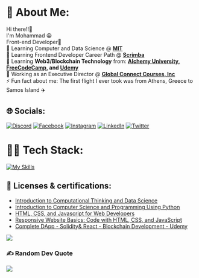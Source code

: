 # 💫 About Me:

Hi there!!👋<br>I'm Mohammad 😀<br>Front-end Developer🥳<br>
🌱 Learning Computer and Data Science @ **[MIT](https://emergingtalent.mit.edu/)**<br>
🌱 Learning Frontend Developer Career Path @ **[Scrimba](https://scrimba.com/learn/frontend)**<br>
🌱 Learning **Web3/Blockchain Technology** from: **[Alchemy University](https://university.alchemy.com/home), [FreeCodeCamp](https://www.youtube.com/watch?v=gyMwXuJrbJQ), and [Udemy](https://www.udemy.com/)**<br>
💼 Working as an Executive Director @ **[Global Connect Courses, Inc](https://www.globalconnectcourses.com/the-team)**<br>
⚡ Fun fact about me: The first flight I ever took was from Athens, Greece to Samos Island ✈️

## 🌐 Socials:

[![Discord](https://img.shields.io/badge/Discord-%237289DA.svg?logo=discord&logoColor=white)](https://discord.gg/#4488) [![Facebook](https://img.shields.io/badge/Facebook-%231877F2.svg?logo=Facebook&logoColor=white)](https://facebook.com/https://web.facebook.com/mohammed.alasly.1/) [![Instagram](https://img.shields.io/badge/Instagram-%23E4405F.svg?logo=Instagram&logoColor=white)](https://instagram.com/mohammad_alasli) [![LinkedIn](https://img.shields.io/badge/LinkedIn-%230077B5.svg?logo=linkedin&logoColor=white)](https://linkedin.com/in/mohammedalasli) [![Twitter](https://img.shields.io/badge/Twitter-%231DA1F2.svg?logo=Twitter&logoColor=white)](https://twitter.com/mohamad_alasli)

# 👨‍💻 Tech Stack:

[![My Skills](https://skillicons.dev/icons?i=js,html,css,react,git,bootstrap,tailwind,vite,nodejs,nextjs,ts,firebase,py,solidity)](https://skillicons.dev)

## 📜 Licenses & certifications:
- [Introduction to Computational Thinking and Data Science](https://courses.edx.org/certificates/c026b100bb4d4bd58aff2c13913e281a)
- [Introduction to Computer Science and Programming Using Python](https://courses.edx.org/certificates/eb7038e2e651456998377902dab700ca)
- [HTML, CSS, and Javascript for Web Developers](https://coursera.org/share/fe7bc788e4001d4d2c9829380e2fa1bf)
- [Responsive Website Basics: Code with HTML, CSS, and JavaScript](https://coursera.org/share/c6b53dce4e3853b215b63e7c389613eb)
- [Complete DApp - Solidity& React - Blockchain Development - Udemy](https://www.udemy.com/certificate/UC-24b8f495-169e-4cb5-936a-c9fa93c191f6/)



[![](https://gtce.itsvg.in/api?username=mohamad_alasli)](https://github.com/VishwaGauravIn/github-twitter-card-embed)

### ✍️ Random Dev Quote

![](https://quotes-github-readme.vercel.app/api?type=horizontal&theme=radical)
